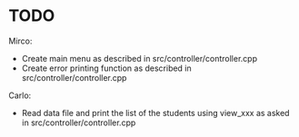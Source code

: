 # TODO

Mirco:
 - Create main menu as described in src/controller/controller.cpp
 - Create error printing function as described in src/controller/controller.cpp


Carlo:
 - Read data file and print the list of the students using view_xxx as asked in src/controller/controller.cpp

